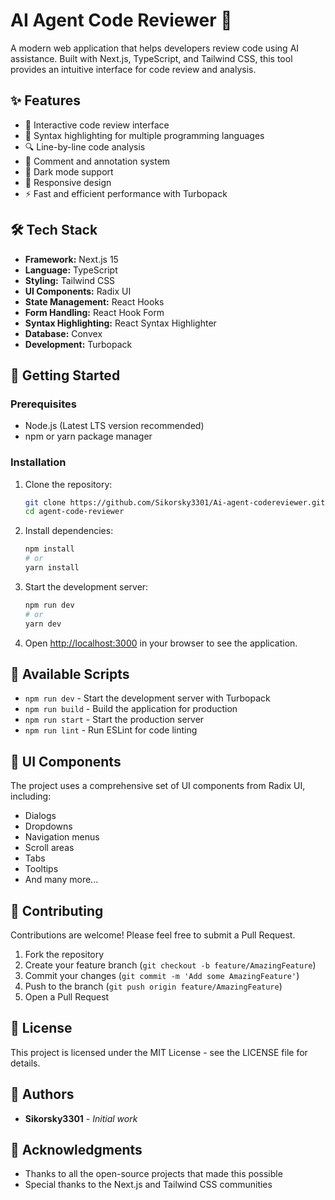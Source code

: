 # AI Agent Code Reviewer 🤖

A modern web application that helps developers review code using AI assistance. Built with Next.js, TypeScript, and Tailwind CSS, this tool provides an intuitive interface for code review and analysis.

## ✨ Features

- 📝 Interactive code review interface
- 🎨 Syntax highlighting for multiple programming languages
- 🔍 Line-by-line code analysis
- 💬 Comment and annotation system
- 🌙 Dark mode support
- 📱 Responsive design
- ⚡ Fast and efficient performance with Turbopack

## 🛠️ Tech Stack

- **Framework:** Next.js 15
- **Language:** TypeScript
- **Styling:** Tailwind CSS
- **UI Components:** Radix UI
- **State Management:** React Hooks
- **Form Handling:** React Hook Form
- **Syntax Highlighting:** React Syntax Highlighter
- **Database:** Convex
- **Development:** Turbopack

## 🚀 Getting Started

### Prerequisites

- Node.js (Latest LTS version recommended)
- npm or yarn package manager

### Installation

1. Clone the repository:
   ```bash
   git clone https://github.com/Sikorsky3301/Ai-agent-codereviewer.git
   cd agent-code-reviewer
   ```

2. Install dependencies:
   ```bash
   npm install
   # or
   yarn install
   ```

3. Start the development server:
   ```bash
   npm run dev
   # or
   yarn dev
   ```

4. Open [http://localhost:3000](http://localhost:3000) in your browser to see the application.

## 📝 Available Scripts

- `npm run dev` - Start the development server with Turbopack
- `npm run build` - Build the application for production
- `npm run start` - Start the production server
- `npm run lint` - Run ESLint for code linting

## 🎨 UI Components

The project uses a comprehensive set of UI components from Radix UI, including:
- Dialogs
- Dropdowns
- Navigation menus
- Scroll areas
- Tabs
- Tooltips
- And many more...

## 🤝 Contributing

Contributions are welcome! Please feel free to submit a Pull Request.

1. Fork the repository
2. Create your feature branch (`git checkout -b feature/AmazingFeature`)
3. Commit your changes (`git commit -m 'Add some AmazingFeature'`)
4. Push to the branch (`git push origin feature/AmazingFeature`)
5. Open a Pull Request

## 📄 License

This project is licensed under the MIT License - see the LICENSE file for details.

## 👥 Authors

- **Sikorsky3301** - *Initial work*

## 🙏 Acknowledgments

- Thanks to all the open-source projects that made this possible
- Special thanks to the Next.js and Tailwind CSS communities
